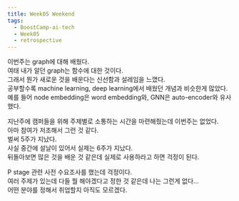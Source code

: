 ```yaml
---
title: Week05 Weekend
tags:
  - BoostCamp-ai-tech
  - Week05
  - retrospective
---
```


이번주는 graph에 대해 배웠다.  
여태 내가 알던 graph는 함수에 대한 것이다.  
그래서 뭔가 새로운 것을 배운다는 신선함과 설레임을 느꼈다.  
공부할수록 machine learning, deep learning에서 배웠던 개념과 비슷한게 많았다.  
예를 들어 node embedding은 word embedding와, GNN은 auto-encoder와 유사했다.  

지난주에 캠퍼들을 위해 주제별로 소통하는 시간을 마련해줬는데 이번주는 없었다.  
아마 참여가 저조해서 그런 것 같다.  
벌써 5주가 지났다.  
사실 중간에 설날이 있어서 실제는 6주가 지났다.  
뒤돌아보면 많은 것을 배운 것 같은데 실제로 사용하라고 하면 걱정이 된다.  

P stage 관련 사전 수요조사를 했는데 걱정이다.  
여러 주제가 있는데 다들 뭘 해야겠다고 정한 것 같은데 나는 그런게 없다...  
어떤 분야를 정해서 취업할지 아직도 모르겠다.  
